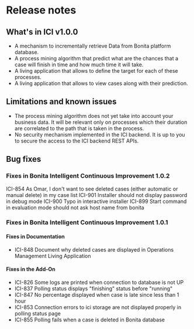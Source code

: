 # Release notes

## What's in ICI v1.0.0 

* A mechanism to incrementally retrieve Data from Bonita platform database.
* A process mining algorithm that predict what are the chances that a case will finish in time and how much time it will take.
* A living application that allows to define the target for each of these processes.
* A living application that allows to view cases along with their prediction.

## Limitations and known issues

* The process mining algorithm does not yet take into account your business data. It will be relevant only on processes which their duration are correlated to the path that is taken in the process.
* No security mechanism implemented in the ICI backend. It is up to you to secure the access to the ICI backend REST APIs.

## Bug fixes

### Fixes in Bonita Intelligent Continuous Improvement 1.0.2
ICI-854  As Omar, I don't want to see deleted cases (either automatic or manual delete) in my case list
ICI-901  Installer should not display password in debug mode
ICI-900  Typo in interactive installer 
ICI-899  Start command in evaluation mode should not ask host name from bonita

### Fixes in Bonita Intelligent Continuous Improvement 1.0.1

#### Fixes in Documentation
* ICI-848 Document why deleted cases are displayed in Operations Management Living Application	

#### Fixes in the Add-On
* ICI-826 Some logs are printed when connection to database is not UP	
* ICI-837 Polling status displays "finishing" status before "running"	
* ICI-847 No percentage displayed when case is late since less than 1 hour
* ICI-853 Connection errors to ici storage are not displayed properly in polling status page
* ICI-855 Polling fails when a case is deleted in Bonita database
